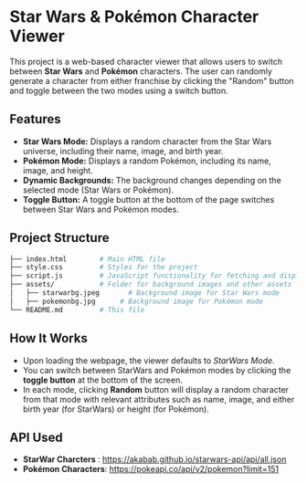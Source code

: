 # **Star Wars & Pokémon Character Viewer**

This project is a web-based character viewer that allows users to switch between **Star Wars** and **Pokémon** characters. The user can randomly generate a character from either franchise by clicking the "Random" button and toggle between the two modes using a switch button.

## Features

- **Star Wars Mode:** Displays a random character from the Star Wars universe, including their name, image, and birth year.
- **Pokémon Mode:** Displays a random Pokémon, including its name, image, and height.
- **Dynamic Backgrounds:** The background changes depending on the selected mode (Star Wars or Pokémon).
- **Toggle Button:** A toggle button at the bottom of the page switches between Star Wars and Pokémon modes.

## Project Structure

```bash
├── index.html        # Main HTML file
├── style.css         # Styles for the project
├── script.js         # JavaScript functionality for fetching and displaying characters
├── assets/           # Folder for background images and other assets
│   ├── starwarbg.jpeg       # Background image for Star Wars mode
│   ├── pokemonbg.jpg      # Background image for Pokémon mode
└── README.md         # This file

```

## How It Works

- Upon loading the webpage, the viewer defaults to *StarWars Mode*.
- You can switch between StarWars and Pokémon modes by clicking the **toggle button** at the bottom of the screen.
- In each mode, clicking **Random** button will display a random character from that mode with relevant attributes such as name, image, and either birth year (for StarWars) or height (for Pokémon).

## API Used

- **StarWar Charcters** : https://akabab.github.io/starwars-api/api/all.json
- **Pokémon Characters**: https://pokeapi.co/api/v2/pokemon?limit=151